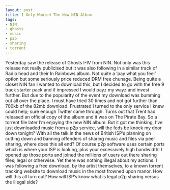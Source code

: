 ```yaml
---
layout: post
title: I Only Wanted The New NIN Album
tags:
- NIN
- ghosts
- music
- p2p
- sharing
- torrent
---
```


Yesterday saw the release of Ghosts I-IV from NIN. Not only was this release not really publicised but it was also following in a similar track of Radio head and their In Rainbows album. Not quite a ‘pay what you feel’ option but some seriously price reduced DRM free chunage. Being quite a closet NIN fan I wanted to download this, but I decided to go with the free 9 track starter pack and if impressed I would payz my wayz and invest further. But due to the popularity of the event my download was bumming out all over the place. I must have tried 30 times and not got further than 700kb of the 82mb download. Frustrated I turned to the only service I knew could help; sure enough Twitter came through. Turns out that Trent had released an official copy of the album and it was on The Pirate Bay. So a torrent file later I’m enjoying the new NIN album. But it got me thinking, I’ve just downloaded music from a p2p service, will the feds be knock my door down tonight? With all the talk in the news of British ISP’s planning on cutting down and banning offenders of sharing music and files via peer sharing, where does this all end? Of course p2p software uses certain ports which is where your ISP is looking, plus your excessively high bandwidth! I opened up those ports and joined the millions of users out there sharing files; legal or otherwise. Yet there was nothing illegal about my actions. I was following a free download, by the artist themselves, to a known torrent tracking website to download music in the most frowned upon manor. How will this all turn out? How will ISP’s know what is legal p2p sharing versus the illegal side?
